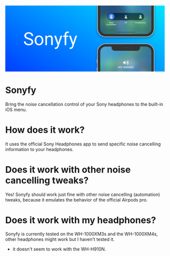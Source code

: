 ![Noise cancellation](sonyfypreferences/Resources/banner.png)
# Sonyfy
Bring the noise cancellation control of your Sony headphones to the built-in iOS menu.

# How does it work?
It uses the official Sony Headphones app to send specific noise cancelling information to your headphones.

# Does it work with other noise cancelling tweaks?
Yes! Sonyfy should work just fine with other noise cancelling (automation) tweaks, because it emulates the behavior of the official Airpods pro.

# Does it work with my headphones?
Sonyfy is currently tested on the WH-1000XM3s and the WH-1000XM4s, other headphones might work but I haven't tested it.
- it doesn't seem to work with the WH-H910N.

